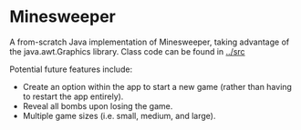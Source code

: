 # Minesweeper
A from-scratch Java implementation of Minesweeper, taking advantage of the java.awt.Graphics library. 
Class code can be found in [../src](../src)

Potential future features include:
* Create an option within the app to start a new game (rather than having to restart the app entirely).
* Reveal all bombs upon losing the game.
* Multiple game sizes (i.e. small, medium, and large).